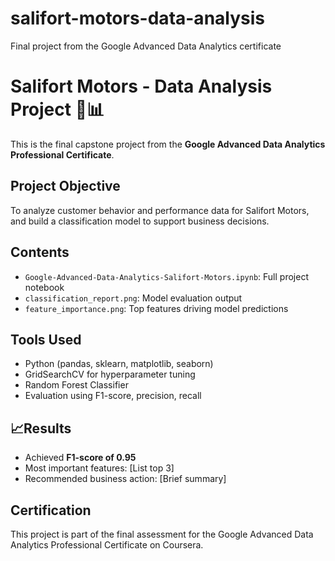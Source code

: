 # salifort-motors-data-analysis
Final project from the Google Advanced Data Analytics certificate

# Salifort Motors - Data Analysis Project 🚗📊

This is the final capstone project from the **Google Advanced Data Analytics Professional Certificate**.

##  Project Objective
To analyze customer behavior and performance data for Salifort Motors, and build a classification model to support business decisions.

##  Contents
- `Google-Advanced-Data-Analytics-Salifort-Motors.ipynb`: Full project notebook
- `classification_report.png`: Model evaluation output
- `feature_importance.png`: Top features driving model predictions

##  Tools Used
- Python (pandas, sklearn, matplotlib, seaborn)
- GridSearchCV for hyperparameter tuning
- Random Forest Classifier
- Evaluation using F1-score, precision, recall

## 📈Results
- Achieved **F1-score of 0.95**
- Most important features: [List top 3]
- Recommended business action: [Brief summary]

##  Certification
This project is part of the final assessment for the Google Advanced Data Analytics Professional Certificate on Coursera.
